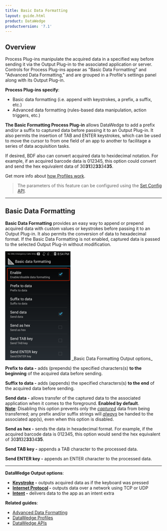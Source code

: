 ```yaml
---
title: Basic Data Formatting
layout: guide.html
product: DataWedge
productversion: '7.1'
---
```


## Overview
Process Plug-ins manipulate the acquired data in a specified way before sending it via the Output Plug-in to the associated application or server. Controls for Process Plug-ins appear as "Basic Data Formatting" and "Advanced Data Formatting," and are grouped in a Profile's settings panel along with its Output Plug-in. 

**Process Plug-ins specify**: 
* Basic data formatting (i.e. append with keystrokes, a prefix, a suffix, etc.)
* Advanced data formatting (rules-based data manipulation, action triggers, etc.)

**The Basic Formatting Process Plug-in** allows DataWedge to add a prefix and/or a suffix to captured data before passing it to an Output Plug-in. It also permits the insertion of TAB and ENTER keystrokes, which can be used to move the cursor to from one field of an app to another to facilitage a series of data acquisition tasks.  

If desired, BDF also can convert acquired data to hexidecimal notation. For example, if an acquired barcode data is 012345, this option could convert and send the hex equivalent data of 30**31**32**33**34**35**. 

Get more info about [how Profiles work](../../overview). 

> The parameters of this feature can be configured using the [Set Config API](../../api/setconfig).

-----

## Basic Data Formatting

**Basic Data Formatting** provides an easy way to append or prepend acquired data with custom values or keystrokes before passing it to an Output Plug-in. It also permits the conversion of data to hexadecimal format. If the Basic Data Formatting is not enabled, captured data is passed to the selected Output Plug-in without modification. 

<img style="height:350px" src="../basic_data_formatting.png"/>
_Basic Data Formatting Output options_
<br>

**Prefix to data -** adds (prepends) the specified characters(s) **to the beginning** of the acquired data before sending.

**Suffix to data -** adds (appends) the specified characters(s) **to the end** of the acquired data before sending.

**Send data -** allows transfer of the captured data to the associated application when it comes to the foreground. **Enabled by default**.<br>**<u>Note</u>**: Disabling this option prevents only the <u>_captured_</u> data from being transferred; any prefix and/or suffix strings will <u>_always_</u> be handed to the associated app(s), even when this option is disabled. 

**Send as hex -** sends the data in hexadecimal format. For example, if the acquired barcode data is 012345, this option would send the hex equivalent of 30**31**32**33**34**35**. 

**Send TAB key -** appends a TAB character to the processed data. 

**Send ENTER key -** appends an ENTER character to the processed data. 

-----

**DataWedge Output options**: 

* **[Keystroke](../../output/keystroke) -** outputs acquired data as if the keyboard was pressed
* **[Internet Protocol](../../output/ip) -** outputs data over a network using TCP or UDP
* **[Intent](../../output/intent) -** delivers data to the app as an intent extra


**Related guides**:
* [Advanced Data Formatting](../adf)
* [DataWedge Profiles](../../profiles)
* [DataWedge APIs](../../api) 

